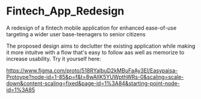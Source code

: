 # Fintech_App_Redesign
A redesign of a fintech mobile application for enhanced ease-of-use targeting a wider user base-teenagers to senior citizens

The proposed design aims to declutter the existing application while making it more intuitve with a flow that's easy to follow aas well as memorize to increase usability.
Try it yourself here:

https://www.figma.com/proto/518RYalbuD2kMBuFaAy3El/Easypaisa-Protoype?node-id=1-85&p=f&t=8wAlIK5YUWpthWRs-0&scaling=scale-down&content-scaling=fixed&page-id=1%3A84&starting-point-node-id=1%3A85
